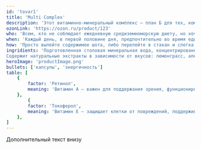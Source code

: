 ```yaml
---
id: 'tovar1'
title: 'Multi Complex'
description: 'Этот витаминно-минеральный комплекс — план Б для тех, кому сложно питаться правильно, разнообразно и сбалансированно. Закрывает суточную потребность организма в самых важных микроэлементах.'
ozonLink: 'https://ozon.ru/product/123'
who: 'Всем, кто не соблюдает ежедневную средиземноморскую диету, но хочет быть здоровым'
when: 'Каждый день, в первой половине дня, предпочтительно во время еды или после'
how: 'Просто выпейте содержимое шота, либо перелейте в стакан и слегка разбавьте водой'
ingridients: 'Подготовленная столовая минеральная вода, концентрированный сок лимона и яблока, витаминно-минеральный комплекс (биотин, аскорбиновая кислота, никотиновая кислота, токоферол, пантотеновая кислота, цианокобаламин,  пиридоксин гидрохлорид, тиамин, ретиол, рибофлавин, кальциферол, кальций, железо, магний, цинк, медь, йод, марганец,), L-карнитин, подсластитель: сукралоза, консерванты: сорбат калия и бензоат натрия.
Содержит натуральные экстракты в зависимости от вкусов: лемонграсс, апельсин, зелёный чай, ананас, мандарин, вишня, яблоко. Минимальное содержание сока 10 %.'
heroImage: 'productImage.png'
bullets: ['капсулы', 'энергичность']
table: [
    {
        factor: 'Ретинол',
        meaning: 'Витамин А — важен для поддержания зрения, функционирования иммунной системы, заживления кожи, роста клеток и профилактики заболеваний, включая атеросклероз и рак.'
    },
        {
        factor: 'Токоферол',
        meaning: 'Витамин Е — защищает клетки от повреждений, поддерживает здоровье кожи и сердечно-сосудистой системы, укрепляет иммунную систему и способствует улучшению зрения.'
    },
]
---
```


Дополнительный текст внизу

